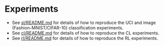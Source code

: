 # Experiments 

- See [sl/README.md](./sl/README.md) for details of how to reproduce the UCI and image (Fashion-MNIST/CIFAR-10) classification experiments.
- See [cl/README.md](./cl/README.md) for details of how to reproduce the CL experiments.
- See [rl/README.md](./rl/README.md) for details of how to reproduce the RL experiments.
